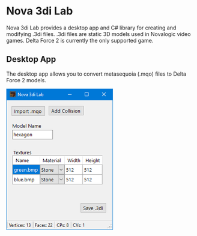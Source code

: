 # Nova 3di Lab

Nova 3di Lab provides a desktop app and C# library for creating and modifying .3di files.
.3di files are static 3D models used in Novalogic video games.
Delta Force 2 is currently the only supported game.

## Desktop App

The desktop app allows you to convert metasequoia (.mqo) files to Delta Force 2 models.

![app](app-snip.PNG)
